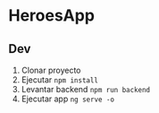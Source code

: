 # HeroesApp

## Dev

1. Clonar proyecto
2. Ejecutar ```npm install```
3. Levantar backend ```npm run backend```
4. Ejecutar app ```ng serve -o```
